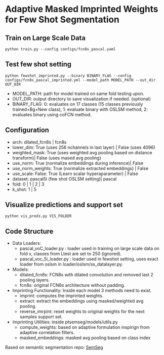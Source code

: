 
# Adaptive Masked Imprinted Weights for Few Shot Segmentation

## Train on Large Scale Data

```
python train.py --config configs/fcn8s_pascal.yaml
```

## Test few shot setting 

```
python fewshot_imprinted.py --binary BINARY_FLAG --config configs/fcn8s_pascal_imprinted.yml --model_path MODEL_PATH --out_dir OUT_DIR
```
* MODEL_PATH: path for model trained on same fold testing upon.
* OUT_DIR: output directory to save visualization if needed. (optional)
* BINARY_FLAG: 0: evaluates on 17 classes (15 classes previously trained+Bg+New class), 1: evaluate binary with OSLSM method, 2: evaluates binary using coFCN method.
## Configuration
* arch: dilated_fcn8s | fcn8s
* lower_dim: True (uses 256 nchannels in last layer) | False (uses 4096)
* weighted_mask: True (uses weighted avg pooling based on distance transform)| False (uses mased avg pooling)
* use_norm: True (normalize embeddings during inference)| False
* use_norm_weights: True (normalize extracted embeddings) | False
* use_scale: False: True (Learn scalar hyperaparameter) | False
* dataset: pascal5i (few shot OSLSM setting)| pascal
* fold: 0 | 1 | 2 | 3
* k_shot: 1 | 5

## Visualize predictions and support set
```
python vis_preds.py VIS_FOLDER
```

## Code Structure 

* Data Loaders:
  * pascal_voC_loader.py : loader used in training on large scale data on fold x, classes from Ltest are set to 250 (ignored).
  * pascal_voc_5i_loader.py : loader used in fewshot setting, uses exact loader from oslsm in loader/oslsm/ss_datalayer.py.
* Models:
  * dilated_fcn8s: FCN8s with dilated convolution and removed last 2 pooling layers.
  * fcn8s: original FCN8s architecture without padding.
* Imprinting Functionality: Inside each model 3 methods need to exist.
  * imprint: computes the imprinted weights.
  * extract: extract the embeddings using masked/weighted avg pooling.
  * reverse_imrpint: reset weights to original weights for the next samples support set.
* Imprinting Utilities: inside ptsemseg/models/utils.py
  * compute_weights: based on adaptive formulation inspirign from adaptive correlation filters.
  * masked_embeddings: masked avg pooling based on class index

Based on semantic segmentation repo:
[SemSeg](https://github.com/meetshah1995/pytorch-semseg)

